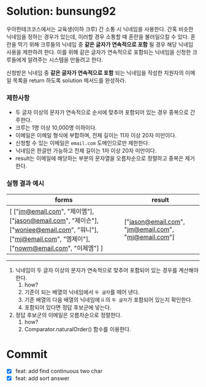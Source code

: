 # Solution: bunsung92

우아한테크코스에서는 교육생(이하 크루) 간 소통 시 닉네임을 사용한다. 
간혹 비슷한 닉네임을 정하는 경우가 있는데, 이러할 경우 소통할 때 혼란을 불러일으킬 수 있다.
혼란을 막기 위해 크루들의 닉네임 중 **같은 글자가 연속적으로 포함** 될 경우 해당 닉네임 사용을 제한하려 한다. 
이를 위해 같은 글자가 연속적으로 포함되는 닉네임을 신청한 크루들에게 알려주는 시스템을 만들려고 한다.

신청받은 닉네임 중 **같은 글자가 연속적으로 포함** 되는 닉네임을 작성한 지원자의 이메일 목록을 return 하도록 solution 메서드를 완성하라.

### 제한사항

- 두 글자 이상의 문자가 연속적으로 순서에 맞추어 포함되어 있는 경우 중복으로 간주한다.
- 크루는 1명 이상 10,000명 이하이다.
- 이메일은 이메일 형식에 부합하며, 전체 길이는 11자 이상 20자 미만이다.
- 신청할 수 있는 이메일은 `email.com` 도메인으로만 제한한다.
- 닉네임은 한글만 가능하고 전체 길이는 1자 이상 20자 미만이다.
- result는 이메일에 해당하는 부분의 문자열을 오름차순으로 정렬하고 중복은 제거한다.

### 실행 결과 예시

| forms | result |
| --- | --- |
| [ ["jm@email.com", "제이엠"], ["jason@email.com", "제이슨"], ["woniee@email.com", "워니"], ["mj@email.com", "엠제이"], ["nowm@email.com", "이제엠"] ]| ["jason@email.com", "jm@email.com", "mj@email.com"] |

***

1. 닉네임이 두 글자 이상의 문자가 연속적으로 맞추어 포함되어 있는 경우를 계산해야한다.
   1. how?
   2. 기준이 되는 배열의 닉네임에서 `두 글자`를 떼어 낸다.
   3. 기준 배열의 다음 배열의 닉네임에 ii 의 `두 글자`가 포함되어 있는지 확인한다.
   4. 포함되어 있다면 정답 후보군에 넣는다.
2. 정답 후보군의 이메일은 오름차순으로 정렬한다.
   1. how?
   2. Comparator.naturalOrder() 함수를 이용한다.

# Commit
- [x] feat: add find continuous two char
- [x] feat: add sort answer
